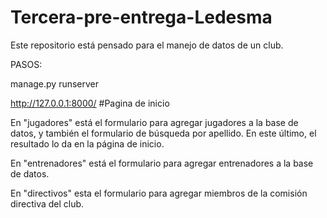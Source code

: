 # Tercera-pre-entrega-Ledesma
Este repositorio está pensado para el manejo de datos de un club. 

PASOS:

manage.py runserver

http://127.0.0.1:8000/ #Pagina de inicio

En "jugadores" está el formulario para agregar jugadores a la base de datos, y también el formulario de búsqueda por apellido. 
En este último, el resultado lo da en la página de inicio.

En "entrenadores" está el formulario para agregar entrenadores a la base de datos.

En "directivos" esta el formulario para agregar miembros de la comisión directiva del club.
